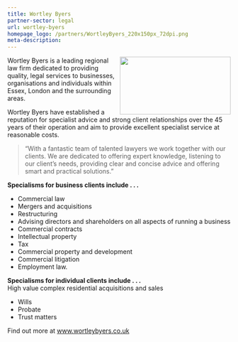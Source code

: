 ```yaml
---
title: Wortley Byers
partner-sector: legal
url: wortley-byers
homepage_logo: /partners/WortleyByers_220x150px_72dpi.png
meta-description:
---
```


<p><img alt="" src="//clarity-strategies.github.io/ie-uploads/uploads/about/Wortley_Byers_New_Logo_0914_.jpg" style="float:right; height:130px; width:250px" />Wortley Byers is a leading regional law firm dedicated to providing quality, legal services to businesses, organisations and individuals within Essex, London and the surrounding areas.</p><p>Wortley Byers have established a reputation for specialist advice and strong client relationships over the 45 years of their operation and aim to provide excellent specialist service at reasonable costs.</p><blockquote><p>&ldquo;With a fantastic team of talented lawyers we work together with our clients. We are dedicated to offering expert knowledge, listening to our client&rsquo;s needs, providing clear and concise advice and offering smart and practical solutions.&rdquo;</p></blockquote><p><strong>Specialisms for business clients include . . .</strong></p><ul><li>Commercial law</li><li>Mergers and acquisitions</li><li>Restructuring</li><li>Advising directors and shareholders on all aspects of running a business</li><li>Commercial contracts</li><li>Intellectual property</li><li>Tax</li><li>Commercial property and development</li><li>Commercial litigation</li><li>Employment law.</li></ul><p><strong>Specialisms for individual clients include . . .</strong><br />High value complex residential acquisitions and sales</p><ul><li>Wills</li><li>Probate</li><li>Trust matters</li></ul><p>Find out more at&nbsp;<a href="http://www.wortleybyers.co.uk" target="_blank">www.wortleybyers.co.uk</a></p>